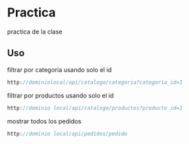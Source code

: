 
# Practica

practica de la clase 


## Uso 

filtrar por categoria usando solo el id
```javascript
http://dominiolocal/api/catalogo/categoria?categoria_id=1
```

filtrar por productos usando solo el id
```javascript
http://dominio local/api/catalogo/productos?producto_id=1
```

mostrar todos los pedidos
```javascript
http://dominio local/api/pedidos/pedido
```

